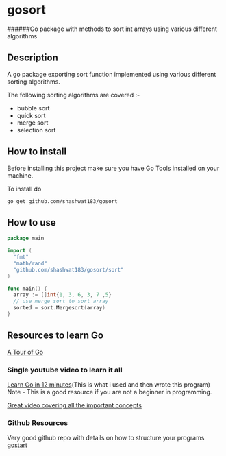 # gosort

######Go package with methods to sort int arrays using various different algorithms

## Description

A go package exporting sort function implemented using various different sorting algorithms.

The following sorting algorithms are covered :-

* bubble sort
* quick sort
* merge sort
* selection sort

## How to install

Before installing this project make sure you have Go Tools installed on your machine.

To install do

```bash
go get github.com/shashwat183/gosort
```

## How to use

```go
package main

import (
  "fmt"
  "math/rand"
  "github.com/shashwat183/gosort/sort"
)

func main() {
  array := []int{1, 3, 6, 3, 7 ,5}
  // use merge sort to sort array
  sorted = sort.Mergesort(array)
}
```

## Resources to learn Go

[A Tour of Go](https://tour.golang.org/welcome/1)

### Single youtube video to learn it all

[Learn Go in 12 minutes](https://www.youtube.com/watch?v=C8LgvuEBraI)(This is what i used and then wrote this program)
Note - This is a good resource if you are not a beginner in programming.

[Great video covering all the important concepts](https://www.youtube.com/watch?v=YS4e4q9oBaU&t=2430s)

### Github Resources

Very good github repo with details on how to structure your programs
[gostart](https://github.com/alco/gostart#canonical)
